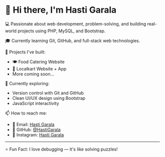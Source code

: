 # 👋 Hi there, I'm Hasti Garala

💻 Passionate about web development, problem-solving, and building real-world projects using PHP, MySQL, and Bootstrap.

🎓 Currently learning Git, GitHub, and full-stack web technologies.

🚀 Projects I've built:
- 🍽️ Food Catering Website
- 🛒 Localkart Website + App
- More coming soon...

🌱 Currently exploring:
- Version control with Git and GitHub
- Clean UI/UX design using Bootstrap
- JavaScript interactivity

📫 How to reach me:
- 📧 Email: [Hasti Garala](https://hastigarala2524@gmail.com)
- 🐙 GitHub: [@HastiGarala](https://github.com/hastipatel404)
- 📸 Instagram: [Hasti Garala](https://www.instagram.com/hasti_patel404?igsh=MWphMzJvMzF6bXZudg==)

---

⭐ Fun Fact: I love debugging — it's like solving puzzles!
